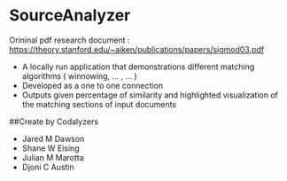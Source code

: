 # SourceAnalyzer

Orininal pdf research document : https://theory.stanford.edu/~aiken/publications/papers/sigmod03.pdf


- A locally run application that demonstrations different matching algorithms ( winnowing, ... , ... )
- Developed as a one to one connection
- Outputs given percentage of similarity and highlighted visualization of the matching sections of input documents


##Create by Codalyzers
- Jared M Dawson
- Shane W	Eising
- Julian M Marotta
- Djoni C Austin  
  
